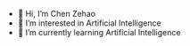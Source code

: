 - 👋 Hi, I’m Chen Zehao
- 👀 I’m interested in Artificial Intelligence
- 🌱 I’m currently learning Artificial Intelligence
